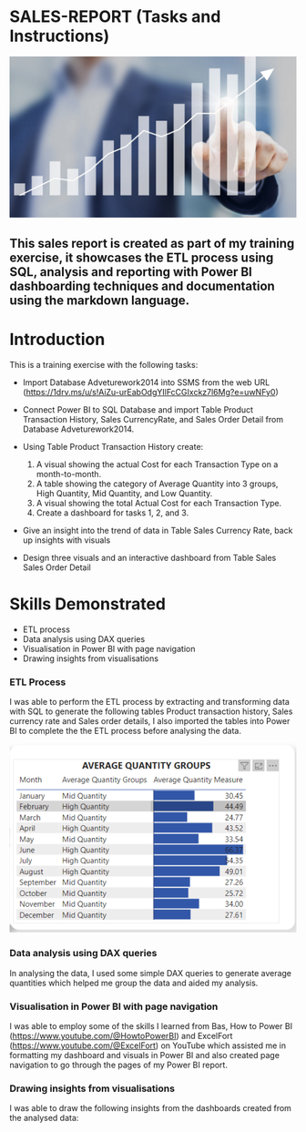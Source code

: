# SALES-REPORT (Tasks and Instructions)

![](sales_picture.png)
## This sales report is created as part of my training exercise, it showcases the ETL process using SQL, analysis and reporting with Power BI dashboarding techniques and documentation using the markdown language.


# Introduction
This is a training exercise with the following tasks:

- Import Database Adveturework2014 into SSMS from the web URL (https://1drv.ms/u/s!AiZu-urEabOdgYIlFcCGIxckz7l6Mg?e=uwNFy0)
- Connect Power BI to SQL Database and import Table Product Transaction History, Sales CurrencyRate, and Sales Order Detail from Database Adveturework2014.

- Using Table Product Transaction History create:
  1. A visual showing the actual Cost for each Transaction Type on a month-to-month.
  2. A table showing the category of Average Quantity into 3 groups, High Quantity, Mid Quantity, and Low Quantity.
  3. A visual showing the total Actual Cost for each Transaction Type.
  4. Create a dashboard for tasks 1, 2, and 3.

- Give an insight into the trend of data in Table Sales Currency Rate, back up insights with visuals
- Design three visuals and an interactive dashboard from Table Sales Sales Order Detail 

# Skills Demonstrated
- ETL process
- Data analysis using DAX queries
- Visualisation in Power BI with page navigation
- Drawing insights from visualisations

### ETL Process
I was able to perform the ETL process by extracting and transforming data with SQL to generate the following tables Product transaction history, Sales currency rate and Sales order details, I also imported the tables into Power BI to complete the the ETL process before analysing the data.

![](data_groups.png)

### Data analysis using DAX queries
In analysing the data, I used some simple DAX queries to generate average quantities which helped me group the data and aided my analysis.

### Visualisation in Power BI with page navigation
I was able to employ some of the skills I learned from Bas, How to Power BI (https://www.youtube.com/@HowtoPowerBI) and ExcelFort (https://www.youtube.com/@ExcelFort) on YouTube which assisted me in formatting my dashboard and visuals in Power BI and also created page navigation to go through the pages of my Power BI report.

### Drawing insights from visualisations
I was able to draw the following insights from the dashboards created from the analysed data:



